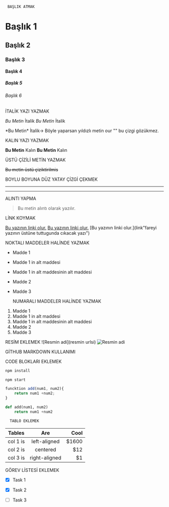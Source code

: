      BAŞLIK ATMAK  
     
# Başlık 1
## Başlık 2
### Başlık 3
#### Başlık 4
##### Başlık 5
###### Başlık 6

 
   İTALİK YAZI YAZMAK

*Bu Metin* İtalik
_Bu Metin_ İtalik

\*Bu Metin\* İtalik-> Böyle yaparsan yıldızlı metin our "\" bu çizgi gözükmez.


   KALIN YAZI YAZMAK

**Bu Metin** Kalın
__Bu Metin__ Kalın
 
  ÜSTÜ ÇİZİLİ METİN YAZMAK

~~Bu metin üstü çiziktirilmis~~



   BOYLU BOYUNA DÜZ YATAY ÇİZGİ ÇEKMEK

--- 
___ 


   ALINTI YAPMA

> Bu metin alıntı olarak yazılır.



   LİNK KOYMAK

[Bu yazının linki olur.](link)
[Bu yazının linki olur.](https://www.google.com/)
[Bu yazının linki olur.](link"fareyi yazının üstüne tuttugunda cıkacak yazı")



  NOKTALI MADDELER HALİNDE YAZMAK

* Madde 1
 * Madde 1 in alt maddesi
  * Madde 1 in alt maddesinin alt maddesi
* Madde 2
* Madde 3



  NUMARALI MADDELER HALİNDE YAZMAK

1. Madde 1
 1. Madde 1 in alt maddesi
  1. Madde 1 in alt maddesinin alt maddesi
1. Madde 2
1. Madde 3


  RESİM EKLEMEK
![Resmin adi](resmin urlsi)
![Resmin adi](https://www.dunyaatlasi.com/wp-content/uploads/2018/09/resim-tablo-nasil-okunur-1280x720.jpg)



   GİTHUB MARKDOWN KULLANIMI

   CODE BLOKLARI EKLEMEK

```bash
npm install

npm start
```

```javascript
funcktion add(num1, num2){
	return num1 +num2;
}
```


```python
def add(num1, num2)
	return num1 +num2

```


      TABLO EKLEMEK

| Tables   |      Are      |  Cool |
|----------|:-------------:|------:|
| col 1 is |  left-aligned | $1600 |
| col 2 is |    centered   |   $12 |
| col 3 is | right-aligned |    $1 |

   GÖREV LİSTESİ EKLEMEK

* [x] Task 1
* [x] Task 2
* [ ] Task 3















